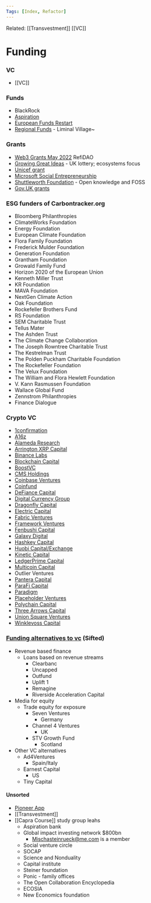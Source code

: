 ```yaml
---
Tags: [Index, Refactor]
---
```

Related: [[Transvestment]] [[VC]]

# Funding

### VC
- [[VC]]
### Funds
 - BlackRock
- [Aspiration](https://www.aspiration.com/m/sustainability/)
- [European Funds Restart](https://www.regione.marche.it/Entra-in-Regione/Fondi-Europei/News-ed-eventi/Post/63907/Next-Generation-EU-il-piano-di-ripresa-della-Commissione-da-750-miliardi)
- [Regional Funds](https://www.regione.marche.it/Entra-in-Regione/Fondi-Europei/FESR) - Liminal Village~
### Grants
- [Web3 Grants May 2022](https://refi-dao.notion.site/Web3-Grants-May-2022-6f5271d4b27a4200ac55906b6a2c07b1) RefiDAO
- [Growing Great Ideas](https://www.tnlcommunityfund.org.uk/funding/programmes/growing-great-ideas#section-4) - UK lottery; ecosystems focus
- [Unicef grant](https://www.unicef.org/innovation/applyBlockchainCrypto)
- [Microsoft Social Entrepreneurship](https://startups.microsoft.com/en-us/social-entrepreneurship/)
- [Shuttleworth Foundation](https://www.shuttleworthfoundation.org/) - Open knowledge and FOSS
- [Gov.UK grants](https://apply-for-innovation-funding.service.gov.uk/competition/search)
### ESG funders of Carbontracker.org
- Bloomberg Philanthropies
- ClimateWorks Foundation
- Energy Foundation
- European Climate Foundation
- Flora Family Foundation
- Frederick Mulder Foundation
- Generation Foundation
- Grantham Foundation
- Growald Family Fund
- Horizon 2020 of the European Union
- Kenneth Miller Trust
- KR Foundation
- MAVA Foundation
- NextGen Climate Action
- Oak Foundation
- Rockefeller Brothers Fund
- RS Foundation
- SEM Charitable Trust
- Tellus Mater
- The Ashden Trust
- The Climate Change Collaboration
- The Joseph Rowntree Charitable Trust
- The Kestrelman Trust
- The Polden Puckham Charitable Foundation
- The Rockefeller Foundation
- The Velux Foundation
- The William and Flora Hewlett Foundation
- V. Kann Rasmussen Foundation
- Wallace Global Fund
- Zennstrom Philanthropies
- Finance Dialogue

### Crypto VC
- [1confirmation](https://messari.us17.list-manage.com/track/click?u=5b89525c77acdd986027c25d1&id=78d0447e72&e=fbc34c282d)
- [A16z](https://messari.us17.list-manage.com/track/click?u=5b89525c77acdd986027c25d1&id=b5db8addf2&e=fbc34c282d)
- [Alameda Research](https://messari.us17.list-manage.com/track/click?u=5b89525c77acdd986027c25d1&id=bd91e7d07f&e=fbc34c282d)
- [Arrington XRP Capital](https://messari.us17.list-manage.com/track/click?u=5b89525c77acdd986027c25d1&id=e8e6866895&e=fbc34c282d)
- [Binance Labs](https://messari.us17.list-manage.com/track/click?u=5b89525c77acdd986027c25d1&id=eca1b95070&e=fbc34c282d)
- [Blockchain Capital](https://messari.us17.list-manage.com/track/click?u=5b89525c77acdd986027c25d1&id=9fe1326d56&e=fbc34c282d)
- [BoostVC](https://messari.us17.list-manage.com/track/click?u=5b89525c77acdd986027c25d1&id=0e73c46f22&e=fbc34c282d)
- [CMS Holdings](https://messari.us17.list-manage.com/track/click?u=5b89525c77acdd986027c25d1&id=94a3a93052&e=fbc34c282d)
- [Coinbase Ventures](https://messari.us17.list-manage.com/track/click?u=5b89525c77acdd986027c25d1&id=387533a13d&e=fbc34c282d)
- [Coinfund](https://messari.us17.list-manage.com/track/click?u=5b89525c77acdd986027c25d1&id=480482ffc0&e=fbc34c282d)
- [DeFiance Capital](https://messari.us17.list-manage.com/track/click?u=5b89525c77acdd986027c25d1&id=14a5b7e6cf&e=fbc34c282d)
- [Digital Currency Group](https://messari.us17.list-manage.com/track/click?u=5b89525c77acdd986027c25d1&id=af6a199751&e=fbc34c282d)
- [Dragonfly Capital](https://messari.us17.list-manage.com/track/click?u=5b89525c77acdd986027c25d1&id=13d38c8443&e=fbc34c282d)
- [Electric Capital](https://messari.us17.list-manage.com/track/click?u=5b89525c77acdd986027c25d1&id=64c13e5f1b&e=fbc34c282d)
- [Fabric Ventures](https://messari.us17.list-manage.com/track/click?u=5b89525c77acdd986027c25d1&id=ddbda3ca3a&e=fbc34c282d)
- [Framework Ventures](https://messari.us17.list-manage.com/track/click?u=5b89525c77acdd986027c25d1&id=796716f514&e=fbc34c282d)
- [Fenbushi Capital](https://messari.us17.list-manage.com/track/click?u=5b89525c77acdd986027c25d1&id=ac932a5a21&e=fbc34c282d)
- [Galaxy Digital](https://messari.us17.list-manage.com/track/click?u=5b89525c77acdd986027c25d1&id=14c5f76fba&e=fbc34c282d)
- [Hashkey Capital](https://messari.us17.list-manage.com/track/click?u=5b89525c77acdd986027c25d1&id=1aa96d6070&e=fbc34c282d)
- [Huobi Capital/Exchange](https://messari.us17.list-manage.com/track/click?u=5b89525c77acdd986027c25d1&id=0cab537ba0&e=fbc34c282d)
- [Kinetic Capital](https://messari.us17.list-manage.com/track/click?u=5b89525c77acdd986027c25d1&id=a8089fc3e7&e=fbc34c282d)
- [LedgerPrime Capital](https://messari.us17.list-manage.com/track/click?u=5b89525c77acdd986027c25d1&id=611f60ca4f&e=fbc34c282d)
- [Multicoin Capital](https://messari.us17.list-manage.com/track/click?u=5b89525c77acdd986027c25d1&id=e75b9e24f6&e=fbc34c282d)
- Outlier Ventures
- [Pantera Capital](https://messari.us17.list-manage.com/track/click?u=5b89525c77acdd986027c25d1&id=148c8a3c4e&e=fbc34c282d)
- [ParaFi Capital](https://messari.us17.list-manage.com/track/click?u=5b89525c77acdd986027c25d1&id=5a7e631f3d&e=fbc34c282d)
- [Paradigm](https://messari.us17.list-manage.com/track/click?u=5b89525c77acdd986027c25d1&id=8487196c8b&e=fbc34c282d)
- [Placeholder Ventures](https://messari.us17.list-manage.com/track/click?u=5b89525c77acdd986027c25d1&id=a37b52c300&e=fbc34c282d)
- [Polychain Capital](https://messari.us17.list-manage.com/track/click?u=5b89525c77acdd986027c25d1&id=fe0a1bfeb1&e=fbc34c282d)
- [Three Arrows Capital](https://messari.us17.list-manage.com/track/click?u=5b89525c77acdd986027c25d1&id=f3f37595d1&e=fbc34c282d)
- [Union Square Ventures](https://messari.us17.list-manage.com/track/click?u=5b89525c77acdd986027c25d1&id=a1a210750c&e=fbc34c282d)
- [Winklevoss Capital](https://messari.us17.list-manage.com/track/click?u=5b89525c77acdd986027c25d1&id=95a4095f93&e=fbc34c282d)

### [Funding alternatives to vc](https://sifted.eu/articles/funding-alternatives-startups-europe/) (Sifted)
- Revenue based finance
	- Loans based on revenue streams
		- Clearbanc
		- Uncapped
		- Outfund
		- Uplift 1
		- Remagine
		- Riverside Acceleration Capital
- Media for equity
	- Trade equity for exposure
		- Seven Ventures
			- Germany
		- Channel 4 Ventures
			- UK
		- STV Growth Fund
			- Scotland
- Other VC alternatives
	- Ad4Ventures
		- Spain/Italy
	- Earnest Capital
		- US
	- Tiny Capital

#### Unsorted
- [Pioneer App](https://pioneer.app/)
- [[Transvestment]]
- [[Capra Course]] study group leahs
	- Aspiration bank
	- Global impact investing network $800bn
		- Mischasteinrueck@me.com is a member
	- Social venture circle
	- SOCAP
	- Science and Nonduality
	- Capital institute
	- Steiner foundation
	- Ponic - family offices
	- The Open Collaboration Encyclopedia
	- ECOSIA
	- New Economics foundation
